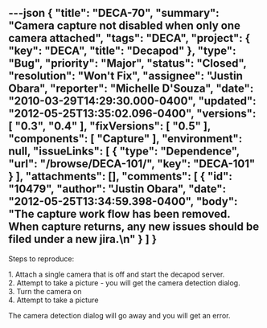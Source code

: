 ---json
{
  "title": "DECA-70",
  "summary": "Camera capture not disabled when only one camera attached",
  "tags": "DECA",
  "project": {
    "key": "DECA",
    "title": "Decapod"
  },
  "type": "Bug",
  "priority": "Major",
  "status": "Closed",
  "resolution": "Won't Fix",
  "assignee": "Justin Obara",
  "reporter": "Michelle D'Souza",
  "date": "2010-03-29T14:29:30.000-0400",
  "updated": "2012-05-25T13:35:02.096-0400",
  "versions": [
    "0.3",
    "0.4"
  ],
  "fixVersions": [
    "0.5"
  ],
  "components": [
    "Capture"
  ],
  "environment": null,
  "issueLinks": [
    {
      "type": "Dependence",
      "url": "/browse/DECA-101/",
      "key": "DECA-101"
    }
  ],
  "attachments": [],
  "comments": [
    {
      "id": "10479",
      "author": "Justin Obara",
      "date": "2012-05-25T13:34:59.398-0400",
      "body": "The capture work flow has been removed. When capture returns, any new issues should be filed under a new jira.\n"
    }
  ]
}
---
Steps to reproduce:

1\. Attach a single camera that is off and start the decapod server.\
2\. Attempt to take a picture - you will get the camera detection dialog.\
3\. Turn the camera on\
4\. Attempt to take a picture

The camera detection dialog will go away and you will get an error.&#x20;

        